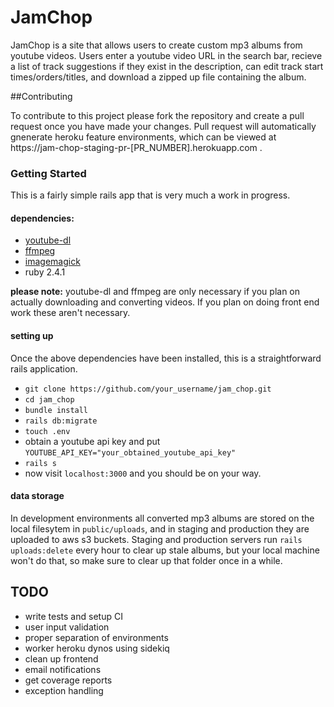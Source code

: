 # JamChop

JamChop is a site that allows users to create custom mp3 albums from youtube videos. Users enter a youtube video URL in the search bar, recieve a list of track suggestions if they exist in the description, can edit track start times/orders/titles, and download a zipped up file containing the album.


##Contributing

To contribute to this project please fork the repository and create a pull request once you have made your changes. Pull request will automatically gnenerate heroku feature environments, which can be viewed at https://jam-chop-staging-pr-[PR_NUMBER].herokuapp.com .

### Getting Started

This is a fairly simple rails app that is very much a work in progress. 

#### dependencies:

* [youtube-dl](https://rg3.github.io/youtube-dl/download.html)
* [ffmpeg](https://www.ffmpeg.org/)
* [imagemagick](https://www.imagemagick.org/script/index.php)
* ruby 2.4.1

__please note:__ youtube-dl and ffmpeg are only necessary if you plan on actually downloading and converting videos. If you plan on doing front end work these aren't necessary.

#### setting up

Once the above dependencies have been installed, this is a straightforward rails application.
* `git clone https://github.com/your_username/jam_chop.git`
* `cd jam_chop`
* `bundle install`
* `rails db:migrate`
* `touch .env`
* obtain a youtube api key and put `YOUTUBE_API_KEY="your_obtained_youtube_api_key"`
* `rails s`
* now visit `localhost:3000` and you should be on your way.

#### data storage

In development environments all converted mp3 albums are stored on the local filesytem in `public/uploads`, and in staging and production they are uploaded to aws s3 buckets. Staging and production servers run `rails uploads:delete` every hour to clear up stale albums, but your local machine won't do that, so make sure to clear up that folder once in a while.

## TODO
* write tests and setup CI
* user input validation
* proper separation of environments
* worker heroku dynos using sidekiq
* clean up frontend
* email notifications
* get coverage reports
* exception handling
